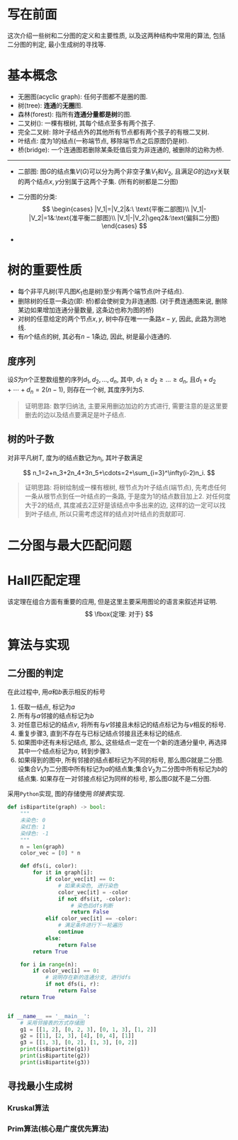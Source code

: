 # 写在前面

这次介绍一些树和二分图的定义和主要性质, 以及这两种结构中常用的算法, 包括二分图的判定, 最小生成树的寻找等. 



# 基本概念

-   无圈图(acyclic graph): 任何子图都不是圈的图.
-   树(tree): **连通**的**无圈**图. 
-   森林(forest): 指所有**连通分量都是树**的图. 
-   二叉树(): 一棵有根树, 其每个结点至多有两个孩子. 
-   完全二叉树: 除叶子结点外的其他所有节点都有两个孩子的有根二叉树. 
-   叶结点: 度为1的结点(一称端节点, 移除端节点之后原图仍是树).
-   桥(bridge): 一个连通图若删除某条贬值后变为非连通的, 被删除的边称为桥. 

---

-   二部图: 图$G$的结点集$V(G)$可以分为两个非空子集$V_1$和$V_2$, 且满足$G$的边$xy$关联的两个结点$x,\,y$分别属于这两个子集. (所有的树都是二分图)

-   二分图的分类:
    $$
    \begin{cases}
    |V_1|=|V_2|&:\ \text{平衡二部图}\\
    |V_1|-|V_2|=1&:\text{准平衡二部图}\\
    |V_1|-|V_2|\geq2&:\text{偏斜二分图}
    \end{cases}
    $$

-   



# 树的重要性质

-   每个非平凡树(平凡图$K_1$也是树)至少有两个端节点(叶子结点). 
-   删除树的任意一条边(即: 桥)都会使树变为非连通图. (对于费连通图来说, 删除某边如果增加连通分量数量, 这条边也称为图的桥)
-   对树的任意给定的两个节点$x, \,y$, 树中存在唯一一条路$x-y$, 因此, 此路为测地线.
-   有$n$个结点的树, 其必有$n-1$条边, 因此, 树是最小连通的. 



## 度序列

设$S$为$n$个正整数组整的序列$d_1,d_2,...,d_n$, 其中, $d_1\geq d_2\geq...\geq d_n$, 且$d_1+d_2+\cdots+d_n=2(n-1)$, 则存在一个树, 其度序列为$S$.

>   证明思路:
>   数学归纳法, 主要采用删边加边的方式进行, 需要注意的是这里要删去的边以及结点要满足是叶子结点.



## 树的叶子数

对非平凡树$T$, 度为$i$的结点数记为$n_i$, 其叶子数满足



$$
n_1=2+n_3+2n_4+3n_5+\cdots=2+\sum_{i=3}^\infty(i-2)n_i.
$$



>   证明思路:
>   将树绘制成一棵有根树, 根节点为叶子结点(端节点), 先考虑任何一条从根节点到任一叶结点的一条路, 于是度为1的结点数目加上2. 对任何度大于2的结点, 其度减去2正好是该结点中多出来的边, 这样的边一定可以找到叶子结点,  所以只需考虑这样的结点对叶结点的贡献即可. 

# 二分图与最大匹配问题





# Hall匹配定理

该定理在组合方面有重要的应用, 但是这里主要采用图论的语言来叙述并证明. 
$$
\fbox{定理: 对于}
$$

# 算法与实现



## 二分图的判定

在此过程中, 用$a$和$b$表示相反的标号
1. 任取一结点, 标记为$a$
2. 所有与$a$邻接的结点标记为$b$
3. 对任意已标记的结点$v$, 将所有与$v$邻接且未标记的结点标记为与$v$相反的标号. 
4. 重复步骤3, 直到不存在与已标记结点邻接且还未标记的结点. 
5. 如果图中还有未标记结点, 那么, 这些结点一定在一个新的连通分量中, 再选择其中一个结点标记为$a$, 转到步骤3.
6. 如果得到的图中, 所有邻接的结点都标记为不同的标号, 那么图$G$就是二分图. 设集合$V_1$为二分图中所有标记为$a$的结点集;集合$V_2$为二分图中所有标记为$b$的结点集. 如果存在一对邻接点标记为同样的标号, 那么图$G$就不是二分图. 

采用`Python`实现, 图的存储使用*邻接表*实现. 

```python
def isBipartite(graph) -> bool:
    """
    未染色: 0
    染红色: 1
    染绿色: -1
    """
    n = len(graph)
    color_vec = [0] * n

    def dfs(i, color):
        for it in graph[i]:
            if color_vec[it] == 0:
                # 如果未染色, 进行染色
                color_vec[it] = -color
                if not dfs(it, -color):
                    # 染色后dfs判断
                    return False
            elif color_vec[it] == -color:
                # 满足条件进行下一轮遍历
                continue
            else:
                return False
        return True

    for i in range(n):
        if color_vec[i] == 0:
            # 说明存在新的连通分支, 进行dfs
            if not dfs(i, r):
                return False
    return True


if __name__ == '__main__':
    # 采用邻接表的方式存储图
    g1 = [[1, 2], [0, 2, 3], [0, 1, 3], [1, 2]]
    g2 = [[1], [2, 3], [4], [0, 4], [1]]
    g3 = [[1, 3], [0, 2], [1, 3], [0, 2]]
    print(isBipartite(g1))
    print(isBipartite(g2))
    print(isBipartite(g3))

```





## 寻找最小生成树

### Kruskal算法







### Prim算法(核心是广度优先算法)







